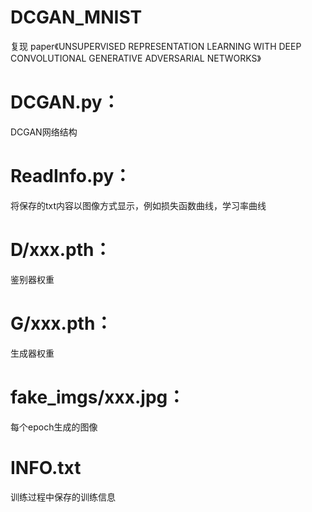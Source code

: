 # DCGAN_MNIST
复现 paper《UNSUPERVISED REPRESENTATION LEARNING WITH DEEP CONVOLUTIONAL GENERATIVE ADVERSARIAL NETWORKS》

# DCGAN.py：
DCGAN网络结构

# ReadInfo.py：
将保存的txt内容以图像方式显示，例如损失函数曲线，学习率曲线

# D/xxx.pth：
鉴别器权重

# G/xxx.pth：
生成器权重

# fake_imgs/xxx.jpg：
每个epoch生成的图像

# INFO.txt
训练过程中保存的训练信息
